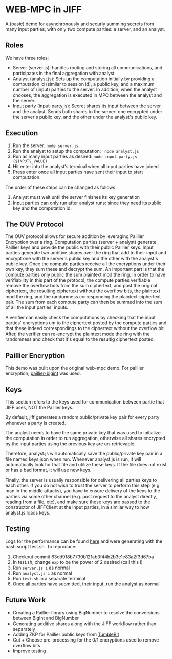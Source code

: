 # WEB-MPC in JIFF
A (basic) demo for asynchronously and securly summing secrets from many input parties, with only two compute parties: a server, and an analyst.

## Roles
We have three roles:
* Server (server.js): handles routing and storing all communications, and participates in the final aggregation with analyst.
* Analyst (analyst.js): Sets up the computation initially by providing a computation id (similar to session id), a public key, and a maximum number of (input) parties to the server.
In addition, when the analyst chooses, the aggregation is executed in MPC between the analyst and the server.
* Input party (input-party.js): Secret shares its input between the server and the analyst. Sends both shares to the server: one encrypted under the server's public key, and the other under the analyst's public key.

## Execution
1. Run the server:
``` node server.js ```
2. Run the analyst to setup the computation:
``` node analyst.js```
3. Run as many input parties as desired:
``` node input-party.js ($INPUT\_VALUE) ```
4. Hit enter into the analyst's terminal when all input parties have joined
5. Press enter once all input parties have sent their input to start computation.

The order of these steps can be changed as follows:
1. Analyst must wait until the server finishes its key generation
4. Input parties can only run after analyst runs: since they need its public key and the computation id. 

## The OUV Protocol
The OUV protocol allows for secure addition by leveraging Paillier Encryption over a ring. Computation parties (server + analyst) generate Paillier keys and provide the public with their public Paillier keys. Input parties generate two additive shares over the ring that add to their input and encrypt one with the server's public key and the other with the analyst's public key. Once the compute parties receive all the encryptions under their own key, they sum these and decrypt the sum. An important part is that the compute parties only public the sum plaintext mod the ring. In order to have verifiability in this part of the protocol, the compute parties verifiable remove the overflow bots from the sum ciphertext, and post the original ciphertext, the resulting ciphertext without the overflow bits, the plaintext mod the ring, and the randomness corresponding the plaintext-ciphertext pair. The sum from each compute party can then be summed into the sum of all the input parties' inputs.

A verifier can easily check the computations by checking that the input parties' encryptions um to the ciphertext posted by the compute parties and that these indeed correspondings to the ciphertext without the overflow bit. After, the verifier can re-encrypt the plaintext mode the ring with the randomness and check that it's equal to the resultig ciphertext posted.

## Paillier Encryption

This demo was built upon the original web-mpc demo. For paillier encryption, [paillier-bigint](https://github.com/juanelas/paillier-bigint) was used. 

## Keys
This section refers to the keys used for communication between partie that JIFF uses, NOT the Paillier keys.

By default, jiff generates a random public/private key pair for every party whenever a party is created.

The analyst needs to have the same private key that was used to initialize the computation in order to run aggregation, otherwise all shares encrypted by the input
parties using the previous key are un-retrievable.

Therefore, analyst.js will automatically save the public/private key pair in a file named keys.json when run.
Whenever analyst.js is run, it will automatically look for that file and utilize these keys.
If the file does not exist or has a bad format, it will use new keys.

Finally, the server is usually responsible for delivering all parties keys to each other. If you do not wish to trust the server to perform this step (e.g. man in the middle attacks),
you have to ensure delivery of the keys to the parties via some other channel (e.g. post request to the analyst directly, reading from a file, etc), and make sure these keys
are passed to the constructor of JIFFClient at the input parties, in a similar way to how analyst.js loads keys.

## Testing
Logs for the performance can be found [here](https://github.com/jimenezh/jiff/tree/web-mpc-ouv/demos/web-mpc/performance/results) and were generating with the bash script test.sh. To reproduce:

1. Checkout commit 63dd918b7730b121ab3f44b2b3e1e83a2f3d67ba 
2. In test.sh, change `exp` to be the power of 2 desired (call this i)
3. Run `server.js i` as normal
4. Run `analyst.js i` as normal
5. Run `test.sh` in a separate terminal
6. Once all parties have submitted, their input, run the analyst as normal

## Future Work
- Creating a Paillier library using BigNumber to resolve the conversions between BigInt and BigNumber
- Generating additive shares along with the JIFF workflow rather than separately
- Adding ZKP for Paillier public keys from [TumbleBit](https://github.com/osagga/TumbleBitSetup)
- Cut + Choose pre-processing for the 0/1 encryptions used to remove overflow bits
- Improve testing
